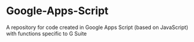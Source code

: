 # Google-Apps-Script
A repository for code created in Google Apps Script (based on JavaScript) with functions specific to G Suite
